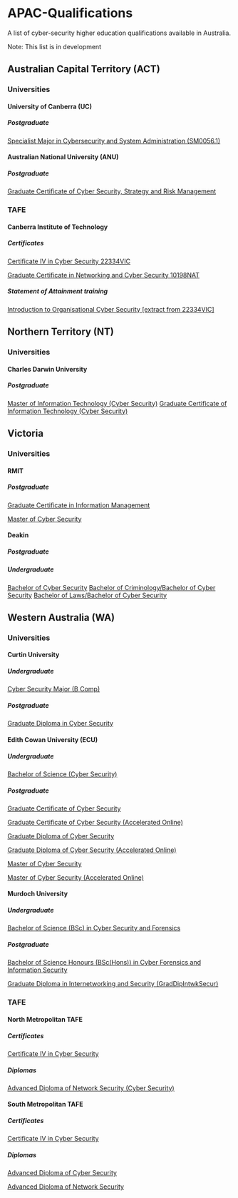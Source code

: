 # APAC-Qualifications
A list of cyber-security higher education qualifications available in Australia.

Note: This list is in development

## Australian Capital Territory (ACT)
### Universities
#### University of Canberra (UC)
##### Postgraduate
[Specialist Major in Cybersecurity and System Administration (SM0056.1)](https://www.canberra.edu.au/coursesandunits/unit-set?unit_set_cd=SM0056&version_number=1&rank=HHH&year=2020)

#### Australian National University (ANU)
##### Postgraduate
[Graduate Certificate of Cyber Security, Strategy and Risk Management](https://programsandcourses.anu.edu.au/2020/program/CCSRM)

### TAFE
#### Canberra Institute of Technology
##### Certificates
[Certificate IV in Cyber Security 22334VIC](https://cit.edu.au/courses/professional/cyber/C4-BD30)

[Graduate Certificate in Networking and Cyber Security 10198NAT](https://cit.edu.au/courses/professional/cyber/GC-BD17)

##### Statement of Attainment training
[Introduction to Organisational Cyber Security [extract from 22334VIC]](https://cit.edu.au/courses/professional/cyber/SA-BD43)

## Northern Territory (NT)
### Universities
#### Charles Darwin University
##### Postgraduate
[Master of Information Technology (Cyber Security)](https://www.cdu.edu.au/study/master-information-technology-cyber-security-sitcs1-2020)
[Graduate Certificate of Information Technology (Cyber Security)](https://www.cdu.edu.au/study/graduate-certificate-information-technology-cyber-security-uitcs1-2020)

## Victoria
### Universities
#### RMIT
##### Postgraduate
[Graduate Certificate in Information Management](https://www.rmit.edu.au/study-with-us/levels-of-study/postgraduate-study/graduate-certificates/graduate-certificate-in-information-management-gc098)

[Master of Cyber Security](https://www.rmit.edu.au/study-with-us/levels-of-study/postgraduate-study/masters-by-coursework/master-of-cyber-security-mc159)

#### Deakin
##### Postgraduate


##### Undergraduate
[Bachelor of Cyber Security](https://www.deakin.edu.au/course/bachelor-cyber-security)
[Bachelor of Criminology/Bachelor of Cyber Security](https://www.deakin.edu.au/course/bachelor-criminology-bachelor-cyber-security)
[Bachelor of Laws/Bachelor of Cyber Security](https://www.deakin.edu.au/course/bachelor-laws-bachelor-cyber-security)

## Western Australia (WA)
### Universities
#### Curtin University
##### Undergraduate
[Cyber Security Major (B Comp)](https://study.curtin.edu.au/offering/course-ug-cyber-security-major-b-comp--mjru-cybsev1/)

##### Postgraduate
[Graduate Diploma in Cyber Security](https://study.curtin.edu.au/offering/course-pg-graduate-diploma-in-cyber-security--gd-cybsecv1/)

#### Edith Cowan University (ECU)
##### Undergraduate
[Bachelor of Science (Cyber Security)](https://www.ecu.edu.au/degrees/courses/bachelor-of-science-cyber-security)

##### Postgraduate
[Graduate Certificate of Cyber Security](https://www.ecu.edu.au/degrees/courses/graduate-certificate-of-cyber-security)

[Graduate Certificate of Cyber Security (Accelerated Online)](https://www.ecu.edu.au/degrees/courses/graduate-certificate-of-cyber-security-accelerated-online)

[Graduate Diploma of Cyber Security](https://www.ecu.edu.au/degrees/courses/graduate-diploma-of-cyber-security)

[Graduate Diploma of Cyber Security (Accelerated Online)](https://www.ecu.edu.au/degrees/courses/graduate-diploma-of-cyber-security-accelerated-online)

[Master of Cyber Security](https://www.ecu.edu.au/degrees/courses/master-of-cyber-security)

[Master of Cyber Security (Accelerated Online)](https://www.ecu.edu.au/degrees/courses/master-of-cyber-security-accelerated-online)

#### Murdoch University
##### Undergraduate
[Bachelor of Science (BSc) in Cyber Security and Forensics](https://www.murdoch.edu.au/study/courses/course-details/cyber-security-and-forensics-(bsc)#)

##### Postgraduate
[Bachelor of Science Honours (BSc(Hons)) in Cyber Forensics and Information Security](https://www.murdoch.edu.au/study/courses/course-details/Cyber-Security-and-Forensics-Honours-(BSc(Hons))#)

[Graduate Diploma in Internetworking and Security (GradDipIntwkSecur)
](https://www.murdoch.edu.au/study/courses/course-details/Graduate-Diploma-in-Internetworking-and-Security-(GradDipIntwkSecur)#)

### TAFE
#### North Metropolitan TAFE
##### Certificates
[Certificate IV in Cyber Security](https://www.northmetrotafe.wa.edu.au/courses/certificate-iv-cyber-security)

##### Diplomas
[Advanced Diploma of Network Security (Cyber Security)](https://www.northmetrotafe.wa.edu.au/courses/advanced-diploma-network-security-cyber-security)

#### South Metropolitan TAFE
##### Certificates
[Certificate IV in Cyber Security](https://www.southmetrotafe.wa.edu.au/courses/certificate-iv-cyber-security)

##### Diplomas
[Advanced Diploma of Cyber Security](https://www.southmetrotafe.wa.edu.au/courses/advanced-diploma-cyber-security)

[Advanced Diploma of Network Security](https://www.southmetrotafe.wa.edu.au/courses/advanced-diploma-network-security)
